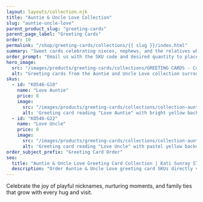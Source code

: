 ```yaml
---
layout: layouts/collection.njk
title: "Auntie & Uncle Love Collection"
slug: "auntie-uncle-love"
parent_product_slug: "greeting-cards"
parent_page_label: "Greeting Cards"
order: 10
permalink: "/shop/greeting-cards/collections/{{ slug }}/index.html"
summary: "Sweet cards celebrating nieces, nephews, and the relatives who adore them."
order_prompt: "Email us with the SKU code and desired quantity to place your order."
hero_image:
  src: "/images/products/greeting-cards/collections/GREETING CARDS - Collection ‘Auntie & Uncle love’.jpg"
  alt: "Greeting cards from the Auntie and Uncle Love collection surrounded by pastel envelopes."
skus:
  - id: "KO546-G18"
    name: "Love Auntie"
    price: 8
    image:
      src: "/images/products/greeting-cards/collections/collection-auntie-uncle-love/KO546-G18_Greeting card 5x7 _Collection Auntie & Uncle love_Love auntie_chubby legs front_coloured yellow back.jpg"
      alt: 'Greeting card reading "Love Auntie" with bright yellow background and baby feet illustration.'
  - id: "KO546-G22"
    name: "Love Uncle"
    price: 8
    image:
      src: "/images/products/greeting-cards/collections/collection-auntie-uncle-love/KO546-G22_Greeting card 5x7 _Collection Auntie & Uncle love_Love uncle_chubby legs front_coloured yellow back.jpg"
      alt: 'Greeting card reading "Love Uncle" with pastel yellow backdrop and playful baby legs.'
order_subject_prefix: "Greeting Card Order"
seo:
  title: "Auntie & Uncle Love Greeting Card Collection | Kati Sunray STUDIO"
  description: "Order Auntie & Uncle Love greeting card SKUs directly via email."
---
```


Celebrate the joy of playful nicknames, nurturing moments, and family ties that grow with every hug and visit.
